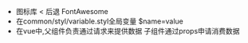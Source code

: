 - 图标库
    < 后退
    FontAwesome
- 在common/styl/variable.styl全局变量
    $name=value
- 在vue中,父组件负责通过请求来提供数据 子组件通过props申请消费数据